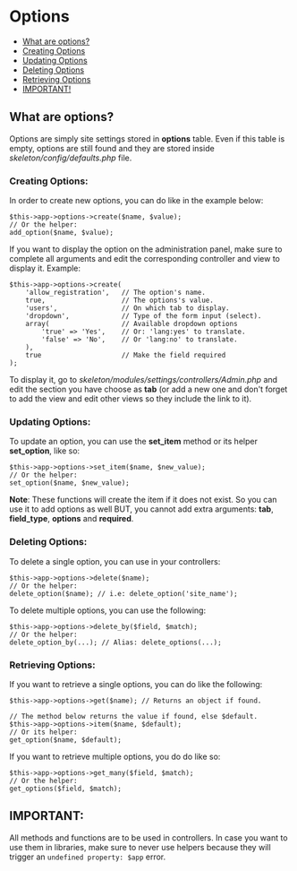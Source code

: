 # Options

* [What are options?](#what-are-options)  
* [Creating Options](#creating-options)
* [Updating Options](#updating-options)
* [Deleting Options](#deleting-options)
* [Retrieving Options](#retrieving-options)
* [IMPORTANT!](#important)  

## What are options?
Options are simply site settings stored in **options** table. Even if this table is empty, options are still found and they are stored inside *skeleton/config/defaults.php* file.  

### Creating Options:
In order to create new options, you can do like in the example below: 

	$this->app->options->create($name, $value);
	// Or the helper:
	add_option($name, $value);

If you want to display the option on the administration panel, make sure to complete all arguments and edit the corresponding controller and view to display it. Example:

	$this->app->options->create(
		'allow_registration',	// The option's name.
		true,					// The options's value.
		'users',				// On which tab to display.
		'dropdown',				// Type of the form input (select).
		array(					// Available dropdown options
			'true' => 'Yes',	// Or: 'lang:yes' to translate.
			'false' => 'No',	// Or 'lang:no' to translate.
		),
		true					// Make the field required
	);

To display it, go to *skeleton/modules/settings/controllers/Admin.php* and edit the section you have choose as **tab** (or add a new one and don't forget to add the view and edit other views so they include the link to it).

### Updating Options:
To update an option, you can use the **set_item** method or its helper **set_option**, like so:

	$this->app->options->set_item($name, $new_value);
	// Or the helper:
	set_option($name, $new_value);
**Note**: These functions will create the item if it does not exist. So you can use it to add options as well BUT, you cannot add extra arguments: **tab**, **field_type**, **options** and **required**.

### Deleting Options:
To delete a single option, you can use in your controllers:

	$this->app->options->delete($name);
	// Or the helper:
	delete_option($name); // i.e: delete_option('site_name');

To delete multiple options, you can use the following:  

	$this->app->options->delete_by($field, $match);
	// Or the helper:
	delete_option_by(...); // Alias: delete_options(...);

### Retrieving Options:
If you want to retrieve a single options, you can do like the following:  

	$this->app->options->get($name); // Returns an object if found.

	// The method below returns the value if found, else $default.
	$this->app->options->item($name, $default);
	// Or its helper:
	get_option($name, $default);

If you want to retrieve multiple options, you do do like so:

	$this->app->options->get_many($field, $match);
	// Or the helper:
	get_options($field, $match);

## IMPORTANT:
All methods and functions are to be used in controllers. In case you want to use them in libraries, make sure to never use helpers because they will trigger an `undefined property: $app` error.
